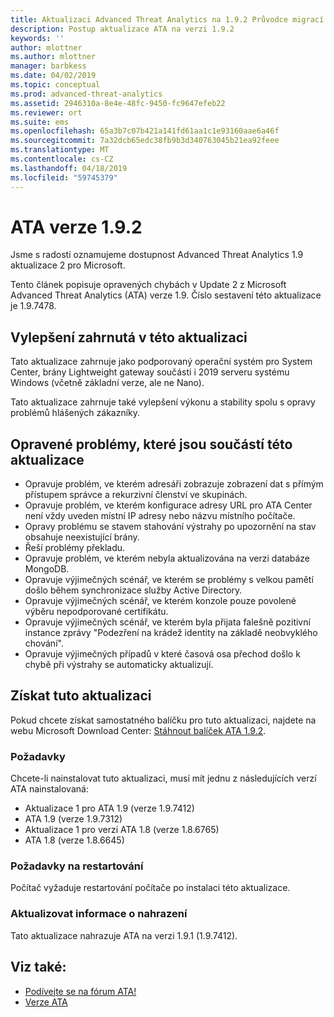```yaml
---
title: Aktualizaci Advanced Threat Analytics na 1.9.2 Průvodce migrací | Dokumentace Microsoftu
description: Postup aktualizace ATA na verzi 1.9.2
keywords: ''
author: mlottner
ms.author: mlottner
manager: barbkess
ms.date: 04/02/2019
ms.topic: conceptual
ms.prod: advanced-threat-analytics
ms.assetid: 2946310a-8e4e-48fc-9450-fc9647efeb22
ms.reviewer: ort
ms.suite: ems
ms.openlocfilehash: 65a3b7c07b421a141fd61aa1c1e93160aae6a46f
ms.sourcegitcommit: 7a32dcb65edc38fb9b3d340763045b21ea92feee
ms.translationtype: MT
ms.contentlocale: cs-CZ
ms.lasthandoff: 04/18/2019
ms.locfileid: "59745379"
---
```

# <a name="ata-version-192"></a>ATA verze 1.9.2


Jsme s radostí oznamujeme dostupnost Advanced Threat Analytics 1.9 aktualizace 2 pro Microsoft.

Tento článek popisuje opravených chybách v Update 2 z Microsoft Advanced Threat Analytics (ATA) verze 1.9. Číslo sestavení této aktualizace je 1.9.7478.

## <a name="improvements-included-in-this-update"></a>Vylepšení zahrnutá v této aktualizaci

Tato aktualizace zahrnuje jako podporovaný operační systém pro System Center, brány Lightweight gateway součásti i 2019 serveru systému Windows (včetně základní verze, ale ne Nano).

Tato aktualizace zahrnuje také vylepšení výkonu a stability spolu s opravy problémů hlášených zákazníky.

## <a name="fixed-issues-included-in-this-update"></a>Opravené problémy, které jsou součástí této aktualizace

- Opravuje problém, ve kterém adresáři zobrazuje zobrazení dat s přímým přístupem správce a rekurzivní členství ve skupinách.
- Opravuje problém, ve kterém konfigurace adresy URL pro ATA Center není vždy uveden místní IP adresy nebo názvu místního počítače.
- Opravy problému se stavem stahování výstrahy po upozornění na stav obsahuje neexistující brány.
- Řeší problémy překladu.
- Opravuje problém, ve kterém nebyla aktualizována na verzi databáze MongoDB.
- Opravuje výjimečných scénář, ve kterém se problémy s velkou pamětí došlo během synchronizace služby Active Directory.
- Opravuje výjimečných scénář, ve kterém konzole pouze povolené výběru nepodporované certifikátu.
- Opravuje výjimečných scénář, ve kterém byla přijata falešně pozitivní instance zprávy "Podezření na krádež identity na základě neobvyklého chování".
- Opravuje výjimečných případů v které časová osa přechod došlo k chybě při výstrahy se automaticky aktualizují.

## <a name="get-this-update"></a>Získat tuto aktualizaci

Pokud chcete získat samostatného balíčku pro tuto aktualizaci, najdete na webu Microsoft Download Center: [Stáhnout balíček ATA 1.9.2](https://www.microsoft.com/en-us/download/details.aspx?id=56725).

### <a name="prerequisites"></a>Požadavky

Chcete-li nainstalovat tuto aktualizaci, musí mít jednu z následujících verzí ATA nainstalovaná: 
- Aktualizace 1 pro ATA 1.9 (verze 1.9.7412)
- ATA 1.9 (verze 1.9.7312)
- Aktualizace 1 pro verzi ATA 1.8 (verze 1.8.6765)
- ATA 1.8 (verze 1.8.6645)

### <a name="restart-requirement"></a>Požadavky na restartování

Počítač vyžaduje restartování počítače po instalaci této aktualizace.

### <a name="update-replacement-information"></a>Aktualizovat informace o nahrazení

Tato aktualizace nahrazuje ATA na verzi 1.9.1 (1.9.7412).


## <a name="see-also"></a>Viz také:

- [Podívejte se na fórum ATA!](https://social.technet.microsoft.com/Forums/security/home?forum=mata)
- [Verze ATA](ata-versions.md)